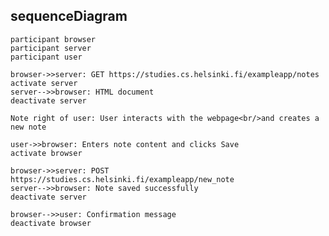 ## sequenceDiagram
    participant browser
    participant server
    participant user

    browser->>server: GET https://studies.cs.helsinki.fi/exampleapp/notes
    activate server
    server-->>browser: HTML document
    deactivate server

    Note right of user: User interacts with the webpage<br/>and creates a new note

    user->>browser: Enters note content and clicks Save
    activate browser

    browser->>server: POST https://studies.cs.helsinki.fi/exampleapp/new_note
    server-->>browser: Note saved successfully
    deactivate server

    browser-->>user: Confirmation message
    deactivate browser

